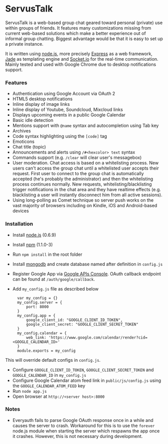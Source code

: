 # ServusTalk

ServusTalk is a web-based group chat geared toward personal (private) use within groups of friends. It features many customizations missing from current web-based solutions which make a better experience out of informal group chatting. Biggest advantage would be that it is easy to set up a private instance.

It is written using [node.js][1], more precisely [Express][5] as a web framework, [Jade][6] as templating engine and [Socket.io][7] for the real-time communication. Mainly tested and used with Google Chrome due to desktop notifications support.

### Features

* Authentication using Google Account via OAuth 2
* HTML5 desktop notifications
* Inline display of image links
* Inline display of Youtube, Soundcloud, Mixcloud links
* Displays upcoming events in a public Google Calendar
* Basic idle detection
* Mentions support with `@name` syntax and autocompletion using Tab key
* Archives
* Code syntax highlighting using the `[code]` tag
* Emoticons
* Chat title (topic)
* Announcements and alerts using `/#<hexcolor> text` syntax
* Commands support (e.g. `/clear` will clear user's messagebox) 
* User moderation. Chat access is based on a whitelisting process. New users can't access the group chat until a whitelisted user accepts their request. First user to connect to the group chat is automatically accepted (he's probably the administrator) and then the whitelisting process continues normally. New requests, whitelisting/blacklisting trigger notifications in the chat area and they have realtime effects (e.g. blacklisting a user will instantly disconnect him from all active sessions).
* Using long-polling as Comet technique so server push works on the vast majority of browsers including on Kindle, iOS and Android-based devices

### Installation

* Install [node.js][1] (0.6.9)
* Install [npm][2] (1.1.0-3)
* Run `npm install` in the root folder
* Install [mongodb][3] and create database named after definition in `config.js`
* Register Google App via [Google APIs Console][4]. OAuth callback endpoint can be found at `/auth/google/callback`.
* Add `my_config.js` file as described below

        var my_config = {}
        my_config.server = {
            port: 8000
        }
        my_config.app = {
            google_client_id: "GOOGLE_CLIENT_ID_TOKEN",
            google_client_secret: "GOOGLE_CLIENT_SECRET_TOKEN"
        }
        my_config.calendar = {
            web_link: 'https://www.google.com/calendar/render?cid=<GOOGLE_CALENDAR_ID>'
        }
        module.exports = my_config

This will override default configs in `config.js`.

* Configure `GOOGLE_CLIENT_ID_TOKEN`, `GOOGLE_CLIENT_SECRET_TOKEN` and `GOOGLE_CALENDAR_ID` in `my_config.js`
* Configure Google Calendar atom feed link in `public/js/config.js` using the `GOOGLE_CALENDAR_ATOM_FEED` key
* Run `node app.js`
* Open browser at `http://<server host>:8000`

### Notes
* Everyauth fails to parse Google OAuth response once in a while and causes the server to crash. Workaround for this is to use the `forever` node.js module when starting the server which respawns the app once it crashes. However, this is not necessary during development.

[1]: http://nodejs.org
[2]: http://npmjs.org
[3]: http://mongodb.org
[4]: https://code.google.com/apis/console
[5]: http://expressjs.com
[6]: http://jade-lang.com
[7]: http://socket.io
